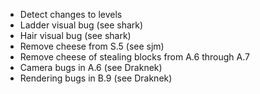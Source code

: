 - Detect changes to levels
- Ladder visual bug (see shark)
- Hair visual bug (see shark)
- Remove cheese from S.5 (see sjm)
- Remove cheese of stealing blocks from A.6 through A.7
- Camera bugs in A.6 (see Draknek)
- Rendering bugs in B.9 (see Draknek)
